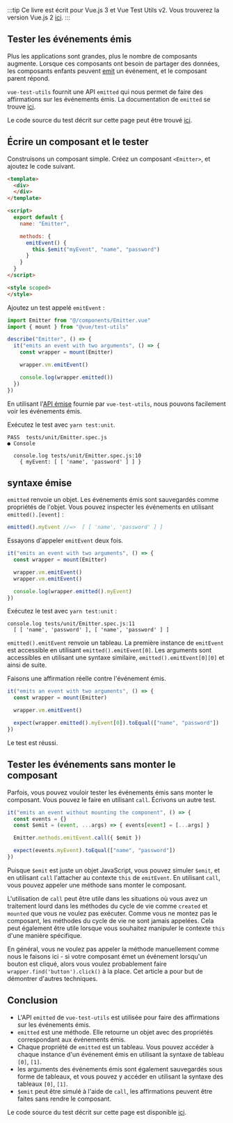 :::tip Ce livre est écrit pour Vue.js 3 et Vue Test Utils v2.
Vous trouverez la version Vue.js 2 [ici](/fr).
:::

## Tester les événements émis

Plus les applications sont grandes, plus le nombre de composants augmente. Lorsque ces composants ont besoin de partager des données, les composants enfants peuvent [emit](https://vuejs.org/v2/api/#vm-emit) un événement, et le composant parent répond.

`vue-test-utils` fournit une API `emitted` qui nous permet de faire des affirmations sur les événements émis. La documentation de `emitted` se trouve [ici](https://vue-test-utils.vuejs.org/api/wrapper/emitted.html).

Le code source du test décrit sur cette page peut être trouvé [ici](https://github.com/lmiller1990/vue-testing-handbook/tree/master/demo-app-vue-3/tests/unit/Emitter.spec.js).

## Écrire un composant et le tester

Construisons un composant simple. Créez un composant `<Emitter>`, et ajoutez le code suivant.

```html
<template>
  <div>
  </div>
</template>

<script>
  export default {
    name: "Emitter",

    methods: { 
      emitEvent() {
        this.$emit("myEvent", "name", "password")
      }
    }
  }
</script>

<style scoped>
</style>
```

Ajoutez un test appelé `emitEvent` :


```js
import Emitter from "@/components/Emitter.vue"
import { mount } from "@vue/test-utils"

describe("Emitter", () => {
  it("emits an event with two arguments", () => {
    const wrapper = mount(Emitter)

    wrapper.vm.emitEvent()

    console.log(wrapper.emitted())
  })
})
```
En utilisant l'[API émise](https://vue-test-utils.vuejs.org/ja/api/wrapper/emitted.html) fournie par `vue-test-utils`, nous pouvons facilement voir les événements émis.

Exécutez le test avec `yarn test:unit`.

```
PASS  tests/unit/Emitter.spec.js
● Console

  console.log tests/unit/Emitter.spec.js:10
    { myEvent: [ [ 'name', 'password' ] ] }
```

## syntaxe émise

`emitted` renvoie un objet. Les événements émis sont sauvegardés comme propriétés de l'objet. Vous pouvez inspecter les événements en utilisant `emitted().[event]` :

```js
emitted().myEvent //=>  [ [ 'name', 'password' ] ]
```

Essayons d'appeler `emitEvent` deux fois.

```js
it("emits an event with two arguments", () => {
  const wrapper = mount(Emitter)

  wrapper.vm.emitEvent()
  wrapper.vm.emitEvent()

  console.log(wrapper.emitted().myEvent)
})
```

Exécutez le test avec `yarn test:unit` :

```
console.log tests/unit/Emitter.spec.js:11
  [ [ 'name', 'password' ], [ 'name', 'password' ] ]
```

`emitted().emitEvent` renvoie un tableau. La première instance de `emitEvent` est accessible en utilisant `emitted().emitEvent[0]`. Les arguments sont accessibles en utilisant une syntaxe similaire, `emitted().emitEvent[0][0]` et ainsi de suite. 

Faisons une affirmation réelle contre l'événement émis.


```js
it("emits an event with two arguments", () => {
  const wrapper = mount(Emitter)

  wrapper.vm.emitEvent()

  expect(wrapper.emitted().myEvent[0]).toEqual(["name", "password"])
})
```

Le test est réussi.

## Tester les événements sans monter le composant

Parfois, vous pouvez vouloir tester les événements émis sans monter le composant. Vous pouvez le faire en utilisant `call`. Écrivons un autre test.

```js
it("emits an event without mounting the component", () => {
  const events = {}
  const $emit = (event, ...args) => { events[event] = [...args] }

  Emitter.methods.emitEvent.call({ $emit })

  expect(events.myEvent).toEqual(["name", "password"])
})
```

Puisque `$emit` est juste un objet JavaScript, vous pouvez simuler `$emit`, et en utilisant `call` l'attacher au contexte `this` de `emitEvent`. En utilisant `call`, vous pouvez appeler une méthode sans monter le composant. 

L'utilisation de `call` peut être utile dans les situations où vous avez un traitement lourd dans les méthodes du cycle de vie comme `created` et `mounted` que vous ne voulez pas exécuter. Comme vous ne montez pas le composant, les méthodes du cycle de vie ne sont jamais appelées. Cela peut également être utile lorsque vous souhaitez manipuler le contexte `this` d'une manière spécifique.

En général, vous ne voulez pas appeler la méthode manuellement comme nous le faisons ici - si votre composant émet un événement lorsqu'un bouton est cliqué, alors vous voulez probablement faire `wrapper.find('button').click()` à la place. Cet article a pour but de démontrer d'autres techniques.

## Conclusion

- L'API `emitted` de `vue-test-utils` est utilisée pour faire des affirmations sur les événements émis.
- `emitted` est une méthode. Elle retourne un objet avec des propriétés correspondant aux événements émis.
- Chaque propriété de `emitted` est un tableau. Vous pouvez accéder à chaque instance d'un événement émis en utilisant la syntaxe de tableau `[0]`, `[1]`.
- les arguments des événements émis sont également sauvegardés sous forme de tableaux, et vous pouvez y accéder en utilisant la syntaxe des tableaux `[0]`, `[1]`.
- `$emit` peut être simulé à l'aide de `call`, les affirmations peuvent être faites sans rendre le composant.

Le code source du test décrit sur cette page est disponible [ici](https://github.com/lmiller1990/vue-testing-handbook/tree/master/demo-app-vue-3/tests/unit/Emitter.spec.js).

